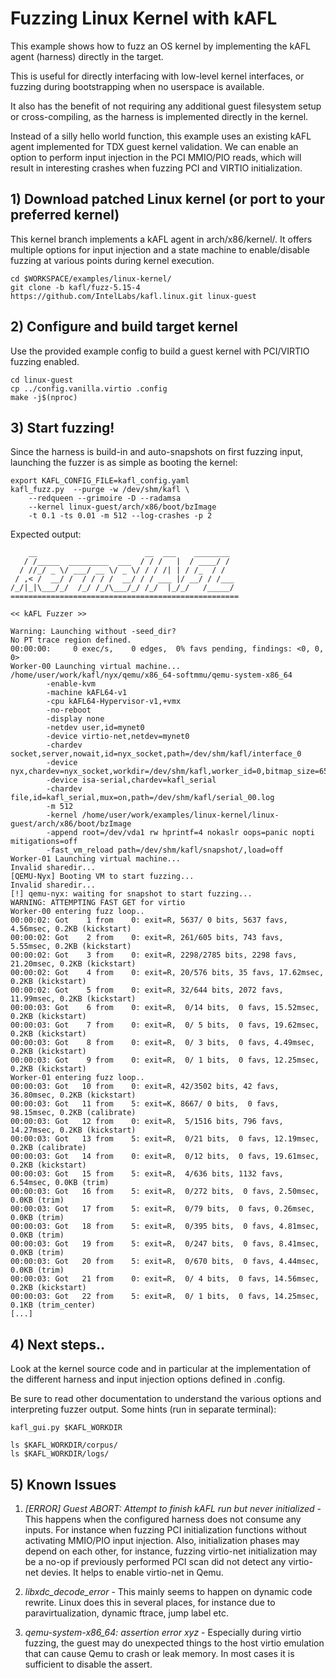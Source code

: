 # Fuzzing Linux Kernel with kAFL

This example shows how to fuzz an OS kernel by implementing the kAFL agent
(harness) directly in the target.

This is useful for directly interfacing with low-level kernel interfaces,
or fuzzing during bootstrapping when no userspace is available.

It also has the benefit of not requiring any additional guest filesystem
setup or cross-compiling, as the harness is implemented directly in the kernel.


Instead of a silly hello world function, this example uses an existing kAFL
agent implemented for TDX guest kernel validation. We can enable an option to
perform input injection in the PCI MMIO/PIO reads, which will result in
interesting crashes when fuzzing PCI and VIRTIO initialization.

## 1) Download patched Linux kernel (or port to your preferred kernel)

This kernel branch implements a kAFL agent in arch/x86/kernel/. It offers
multiple options for input injection and a state machine to enable/disable
fuzzing at various points during kernel execution.

```
cd $WORKSPACE/examples/linux-kernel/
git clone -b kafl/fuzz-5.15-4 https://github.com/IntelLabs/kafl.linux.git linux-guest
```

## 2) Configure and build target kernel

Use the provided example config to build a guest kernel with PCI/VIRTIO fuzzing
enabled.

```
cd linux-guest
cp ../config.vanilla.virtio .config
make -j$(nproc)
```

## 3) Start fuzzing!

Since the harness is build-in and auto-snapshots on first fuzzing input,
launching the fuzzer is as simple as booting the kernel:

```
export KAFL_CONFIG_FILE=kafl_config.yaml
kafl_fuzz.py  --purge -w /dev/shm/kafl \
	--redqueen --grimoire -D --radamsa
	--kernel linux-guest/arch/x86/boot/bzImage
	-t 0.1 -ts 0.01 -m 512 --log-crashes -p 2
```

Expected output:

```
    __                        __  ___    ________
   / /_____  _________  ___  / / /   |  / ____/ /
  / //_/ _ \/ ___/ __ \/ _ \/ / / /| | / /_  / /
 / ,< /  __/ /  / / / /  __/ / / ___ |/ __/ / /___
/_/|_|\___/_/  /_/ /_/\___/_/ /_/  |_/_/   /_____/
===================================================

<< kAFL Fuzzer >>

Warning: Launching without -seed_dir?
No PT trace region defined.
00:00:00:     0 exec/s,    0 edges,  0% favs pending, findings: <0, 0, 0>
Worker-00 Launching virtual machine...
/home/user/work/kafl/nyx/qemu/x86_64-softmmu/qemu-system-x86_64
        -enable-kvm
        -machine kAFL64-v1
        -cpu kAFL64-Hypervisor-v1,+vmx
        -no-reboot
        -display none
        -netdev user,id=mynet0
        -device virtio-net,netdev=mynet0
        -chardev socket,server,nowait,id=nyx_socket,path=/dev/shm/kafl/interface_0
        -device nyx,chardev=nyx_socket,workdir=/dev/shm/kafl,worker_id=0,bitmap_size=65536,input_buffer_size=131072
        -device isa-serial,chardev=kafl_serial
        -chardev file,id=kafl_serial,mux=on,path=/dev/shm/kafl/serial_00.log
        -m 512
        -kernel /home/user/work/examples/linux-kernel/linux-guest/arch/x86/boot/bzImage
        -append root=/dev/vda1 rw hprintf=4 nokaslr oops=panic nopti mitigations=off
        -fast_vm_reload path=/dev/shm/kafl/snapshot/,load=off
Worker-01 Launching virtual machine...
Invalid sharedir...
[QEMU-Nyx] Booting VM to start fuzzing...
Invalid sharedir...
[!] qemu-nyx: waiting for snapshot to start fuzzing...
WARNING: ATTEMPTING FAST GET for virtio
Worker-00 entering fuzz loop..
00:00:02: Got    1 from    0: exit=R, 5637/ 0 bits, 5637 favs, 4.56msec, 0.2KB (kickstart)
00:00:02: Got    2 from    0: exit=R, 261/605 bits, 743 favs, 5.55msec, 0.2KB (kickstart)
00:00:02: Got    3 from    0: exit=R, 2298/2785 bits, 2298 favs, 21.20msec, 0.2KB (kickstart)
00:00:02: Got    4 from    0: exit=R, 20/576 bits, 35 favs, 17.62msec, 0.2KB (kickstart)
00:00:02: Got    5 from    0: exit=R, 32/644 bits, 2072 favs, 11.99msec, 0.2KB (kickstart)
00:00:03: Got    6 from    0: exit=R,  0/14 bits,  0 favs, 15.52msec, 0.2KB (kickstart)
00:00:03: Got    7 from    0: exit=R,  0/ 5 bits,  0 favs, 19.62msec, 0.2KB (kickstart)
00:00:03: Got    8 from    0: exit=R,  0/ 3 bits,  0 favs, 4.49msec, 0.2KB (kickstart)
00:00:03: Got    9 from    0: exit=R,  0/ 1 bits,  0 favs, 12.25msec, 0.2KB (kickstart)
Worker-01 entering fuzz loop..
00:00:03: Got   10 from    0: exit=R, 42/3502 bits, 42 favs, 36.80msec, 0.2KB (kickstart)
00:00:03: Got   11 from    5: exit=K, 8667/ 0 bits,  0 favs, 98.15msec, 0.2KB (calibrate)
00:00:03: Got   12 from    0: exit=R,  5/1516 bits, 796 favs, 14.27msec, 0.2KB (kickstart)
00:00:03: Got   13 from    5: exit=R,  0/21 bits,  0 favs, 12.19msec, 0.2KB (calibrate)
00:00:03: Got   14 from    0: exit=R,  0/12 bits,  0 favs, 19.61msec, 0.2KB (kickstart)
00:00:03: Got   15 from    5: exit=R,  4/636 bits, 1132 favs, 6.54msec, 0.0KB (trim)
00:00:03: Got   16 from    5: exit=R,  0/272 bits,  0 favs, 2.50msec, 0.0KB (trim)
00:00:03: Got   17 from    5: exit=R,  0/79 bits,  0 favs, 0.26msec, 0.0KB (trim)
00:00:03: Got   18 from    5: exit=R,  0/395 bits,  0 favs, 4.81msec, 0.0KB (trim)
00:00:03: Got   19 from    5: exit=R,  0/247 bits,  0 favs, 8.41msec, 0.0KB (trim)
00:00:03: Got   20 from    5: exit=R,  0/670 bits,  0 favs, 4.44msec, 0.0KB (trim)
00:00:03: Got   21 from    0: exit=R,  0/ 4 bits,  0 favs, 14.56msec, 0.2KB (kickstart)
00:00:03: Got   22 from    5: exit=R,  0/ 1 bits,  0 favs, 14.25msec, 0.1KB (trim_center)
[...]
```

## 4) Next steps..

Look at the kernel source code and in particular at the implementation of the
different harness and input injection options defined in .config.

Be sure to read other documentation to understand the various options and
interpreting fuzzer output. Some hints (run in separate terminal):

```
kafl_gui.py $KAFL_WORKDIR
```

```
ls $KAFL_WORKDIR/corpus/
ls $KAFL_WORKDIR/logs/
```


## 5) Known Issues

1) *[ERROR] Guest ABORT: Attempt to finish kAFL run but never initialized* - This
happens when the configured harness does not consume any inputs. For instance
when fuzzing PCI initialization functions without activating MMIO/PIO input
injection. Also, initialization phases may depend on each other, for instance,
fuzzing virtio-net initialization may be a no-op if previously performed PCI
scan did not detect any virtio-net devies. It helps to enable virtio-net in
Qemu.

2) *libxdc_decode_error* - This mainly seems to happen on dynamic code rewrite.
Linux does this in several places, for instance due to paravirtualization,
dynamic ftrace, jump label etc.

3) *qemu-system-x86_64: assertion error xyz* - Especially during virtio fuzzing,
the guest may do unexpected things to the host virtio emulation that can cause
Qemu to crash or leak memory. In most cases it is sufficient to disable the
assert.
